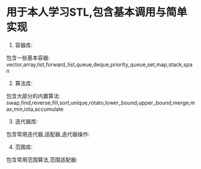 # 用于本人学习STL,包含基本调用与简单实现
1. 容器库:

包含一些基本容器:
vector,array,list,forward_list,queue,deque,priority_queue,set,map,stack,span

2. 算法库:

包含大部分的内置算法:
swap,find,reverse,fill,sort,unique,rotato,lower_bound,upper_bound,merge,max,min,iota,accumulate

3. 迭代器库:

包含常用迭代器,适配器,迭代器操作:

4. 范围库:

包含常用范围算法,范围适配器:


